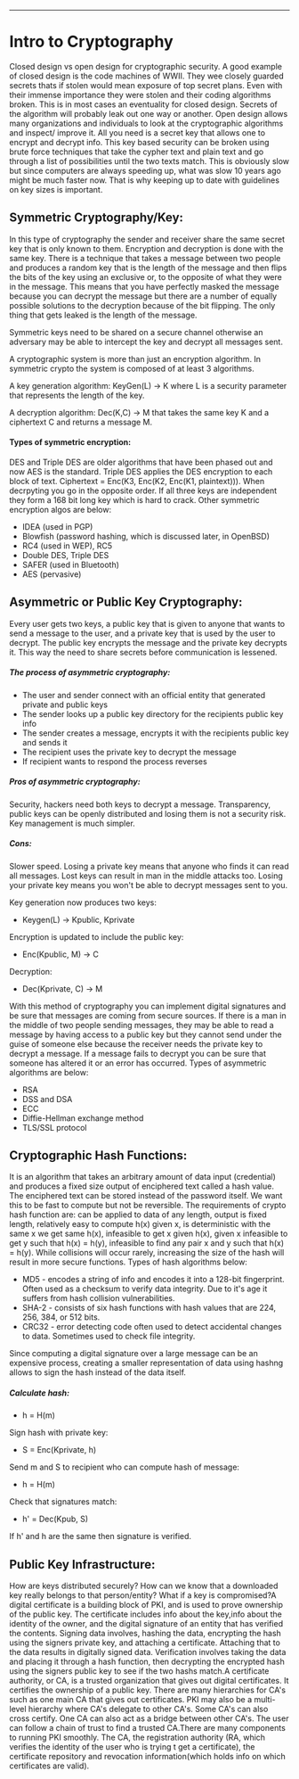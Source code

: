 ___

# Intro to Cryptography

Closed design vs open design for cryptographic security. A good example of closed design is the code machines of WWII. They wee closely guarded secrets thats if stolen would mean exposure of top secret plans. Even with their immense importance they were stolen and their coding algorithms broken. This is in most cases an eventuality for closed design. Secrets of the algorithm will probably leak out one way or another. Open design allows many organizations and individuals to look at the cryptographic algorithms and inspect/ improve it. All you need is a secret key that allows one to encrypt and decrypt info. This key based security can be broken using brute force techniques that take the cypher text and plain text and go through a list of possibilities until the two texts match. This is obviously slow but since computers are always speeding up, what was slow 10 years ago might be much faster now. That is why keeping up to date with guidelines on key sizes is important.

## Symmetric Cryptography/Key:

In this type of cryptography the sender and receiver share the same secret key that is only known to them. Encryption and decryption is done with the same key. There is a technique that takes a message between two people and produces a random key that is the length of the message and then flips the bits of the key using an exclusive or, to the opposite of what they were in the message. This means that you have perfectly masked the message because you can decrypt the message but there are a number of equally possible solutions to the decryption because of the bit flipping. The only thing that gets leaked is the length of the message.

Symmetric keys need to be shared on a secure channel otherwise an adversary may be able to intercept the key and decrypt all messages sent.

A cryptographic system is more than just an encryption algorithm. In symmetric crypto the system is composed of at least 3 algorithms.

A key generation algorithm: KeyGen(L) -> K where L is a security parameter that represents the length of the key.

A decryption algorithm: Dec(K,C) -> M that takes the same key K and a ciphertext C and returns a message M.

#### Types of symmetric encryption:

DES and Triple DES are older algorithms that have been phased out and now AES is the standard. Triple DES applies the DES encryption to each block of text. Ciphertext = Enc(K3, Enc(K2, Enc(K1, plaintext))). When decrpyting you go in the opposite order. If all three keys are independent they form a 168 bit long key which is hard to crack. Other symmetric encryption algos are below:

- IDEA (used in PGP)
- Blowfish (password hashing, which is discussed later, in OpenBSD)
- RC4 (used in WEP), RC5
- Double DES, Triple DES
- SAFER (used in Bluetooth)
- AES (pervasive)


## Asymmetric or Public Key Cryptography:

Every user gets two keys, a public key that is given to anyone that wants to send a message to the user, and a private key that is used by the user to decrypt. The public key encrypts the message and the private key decrypts it. This way the need to share secrets before communication is lessened. 

##### The process of asymmetric cryptography:

- The user and sender connect with an official entity that generated private and public keys
- The sender looks up a public key directory for the recipients public key info
- The sender creates a message, encrypts it with the recipients public key and sends it
- The recipient uses the private key to decrypt the message
- If recipient wants to respond the process reverses

##### Pros of asymmetric cryptography:

Security, hackers need both keys to decrypt a message. Transparency, public keys can be openly distributed and losing them is not a security risk. Key management is much simpler. 

##### Cons:

Slower speed. Losing a private key means that anyone who finds it can read all messages. Lost keys can result in man in the middle attacks too. Losing your private key means you won't be able to decrypt messages sent to you.


Key generation now produces two keys:
- Keygen(L) -> Kpublic, Kprivate

Encryption is updated to include the public key:
- Enc(Kpublic, M) -> C

Decryption:
- Dec(Kprivate, C) -> M

With this method of cryptography you can implement digital signatures and be sure that messages are coming from secure sources. If there is a man in the middle of two people sending messages, they may be able to read a message by having access to a public key but they cannot send under the guise of someone else because the receiver needs the private key to decrypt a message. If a message fails to decrypt you can be sure that someone has altered it or an error has occurred. Types of asymmetric algorithms are below:

- RSA
- DSS and DSA
- ECC
- Diffie-Hellman exchange method
- TLS/SSL protocol

## Cryptographic Hash Functions:

It is an algorithm that takes an arbitrary amount of data input (credential) and produces a fixed size output of enciphered text called a hash value. The enciphered text can be stored instead of the password itself. We want this to be fast to compute but not be reversible. The requirements of crypto hash function are: can be applied to data of any length, output is fixed length, relatively easy to compute h(x) given x, is deterministic with the same x we get same h(x), infeasible to get x given h(x), given x infeasible to get y such that h(x) = h(y), infeasible to find any pair x and y such that h(x) = h(y). While collisions will occur rarely, increasing the size of the hash will result in more secure functions. Types of hash algorithms below:

- MD5 - encodes a string of info and encodes it into a 128-bit fingerprint. Often used as a checksum to verify data integrity. Due to it's age it suffers from hash collision vulnerabilities.
- SHA-2 - consists of six hash functions with hash values that are 224, 256, 384, or 512 bits. 
- CRC32 - error detecting code often used to detect accidental changes to data. Sometimes used to check file integrity.


Since computing a digital signature over a large message can be an expensive process, creating a smaller representation of data using hashng allows to sign the hash instead of the data itself. 

##### Calculate hash:

- h = H(m)

Sign hash with private key:

- S = Enc(Kprivate, h)

Send m and S to recipient who can compute hash of message:

- h = H(m)

Check that signatures match:

- h' = Dec(Kpub, S)

If h' and h are the same then signature is verified.

## Public Key Infrastructure:

How are keys distributed securely? How can we know that a downloaded key really belongs to that person/entity? What if a key is compromised?A digital certificate is a building block of PKI, and is used to prove ownership of the public key. The certificate includes info about the key,info about the identity of the owner, and the digital signature of an entity that has verified the contents. Signing data involves, hashing the data, encrypting the hash using the signers private key, and attaching a certificate. Attaching that to the data results in digitally signed data. Verification involves taking the data and placing it through a hash function, then decrypting the encrypted hash using the signers public key to see if the two hashs match.A certificate authority, or CA, is a trusted organization that gives out digital certificates. It certifies the ownership of a public key. There are many hierarchies for CA's such as one main CA that gives out certificates. PKI may also be a multi-level hierarchy where CA's delegate to other CA's. Some CA's can also cross certify. One CA can also act as a bridge between other CA's. The user can follow a chain of trust to find a trusted CA.There are many components to running PKI smoothly. The CA, the registration authority (RA, which verifies the identity of the user who is trying t get a certificate), the certificate repository and revocation information(which holds info on which certificates are valid).









